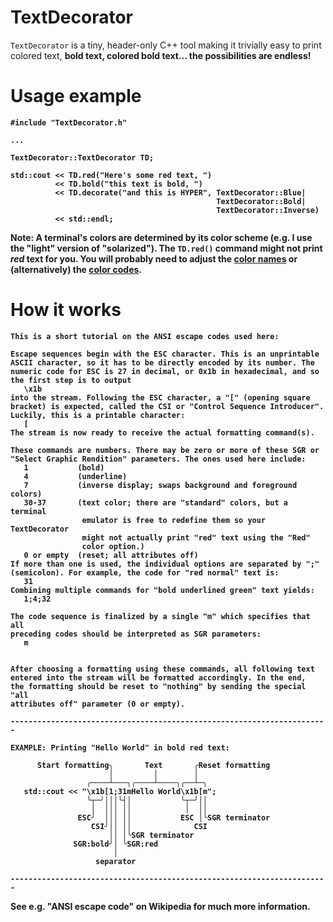 
TextDecorator
=============

`TextDecorator` is a tiny, header-only C++ tool making it trivially easy to print colored text, <b>bold<b> text, <b>colored bold</b> text... the possibilities are endless!


Usage example
=============

```
#include "TextDecorator.h"

...

TextDecorator::TextDecorator TD;

std::cout << TD.red("Here's some red text, ")
          << TD.bold("this text is bold, ")
          << TD.decorate("and this is HYPER", TextDecorator::Blue|
                                              TextDecorator::Bold|
                                              TextDecorator::Inverse)
          << std::endl;
```

<b>Note:</b> A terminal's colors are determined by its color scheme (e.g. I use the "light" version of "solarized"). The `TD.red()` command might not print <i>red</i> text for you. You will probably need to adjust the [color names](TextDecorator.h#L55) or (alternatively) the [color codes](TextDecorator.h#L77).


How it works
============

```
This is a short tutorial on the ANSI escape codes used here:

Escape sequences begin with the ESC character. This is an unprintable
ASCII character, so it has to be directly encoded by its number. The
numeric code for ESC is 27 in decimal, or 0x1b in hexadecimal, and so
the first step is to output
   \x1b
into the stream. Following the ESC character, a "[" (opening square
bracket) is expected, called the CSI or "Control Sequence Introducer".
Luckily, this is a printable character:
   [
The stream is now ready to receive the actual formatting command(s).

These commands are numbers. There may be zero or more of these SGR or
"Select Graphic Rendition" parameters. The ones used here include:
   1           (bold)
   4           (underline)
   7           (inverse display; swaps background and foreground colors)
   30-37       (text color; there are "standard" colors, but a terminal
                emulator is free to redefine them so your TextDecorator
                might not actually print "red" text using the "Red"
                color option.)
   0 or empty  (reset; all attributes off)
If more than one is used, the individual options are separated by ";"
(semicolon). For example, the code for "red normal" text is:
   31
Combining multiple commands for "bold underlined green" text yields:
   1;4;32

The code sequence is finalized by a single "m" which specifies that all
preceding codes should be interpreted as SGR parameters:
   m


After choosing a formatting using these commands, all following text
entered into the stream will be formatted accordingly. In the end,
the formatting should be reset to "nothing" by sending the special "all
attributes off" parameter (0 or empty).

-----------------------------------------------------------------------

EXAMPLE: Printing "Hello World" in bold red text:
 
      Start formatting╮       Text       ╭Reset formatting
                      │         │        │
                 ╭────┴───╮╭────┴────╮╭──┴─╮
   std::cout << "\x1b[1;31mHello World\x1b[m";
                 ╰┬─╯│││╰┤│           ╰┬─╯││
                  │  │││ ││            │  ││
               ESC╯  │││ ││           ESC │╰SGR terminator
                  CSI╯││ ││              CSI
                      ││ │╰SGR terminator
              SGR:bold╯│ ╰SGR:red
                       │
                   separator

-----------------------------------------------------------------------
```

See e.g. "ANSI escape code" on Wikipedia for much more information.


